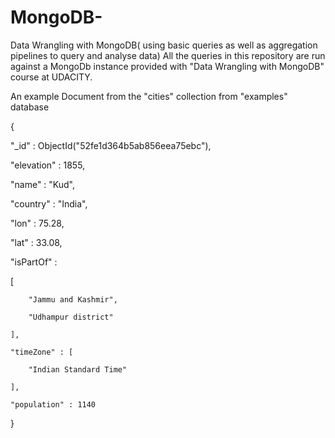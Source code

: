# MongoDB-

Data Wrangling with MongoDB( using basic queries as well as aggregation pipelines to query and analyse data)
All the queries in this repository are run against a MongoDb instance provided with "Data Wrangling with MongoDB" course at UDACITY.


An example Document from the "cities" collection from "examples" database

{
   
   "_id" : ObjectId("52fe1d364b5ab856eea75ebc"),
   
   "elevation" : 1855,
   
   "name" : "Kud",
   
   "country" : "India",
   
   "lon" : 75.28,
   
   "lat" : 33.08,
   
   "isPartOf" : 
   
   [
   
        "Jammu and Kashmir",
        
        "Udhampur district"
    
    ],
    
    "timeZone" : [
        
        "Indian Standard Time"
    
    ],
    
    "population" : 1140

}


